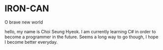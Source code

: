 # IRON-CAN
 O brave new world

hello, my name is Choi Seung Hyeok. I am currently learning C# in order to become a programmer in the future. Seems a long way to go though, I hope I become better everyday.
